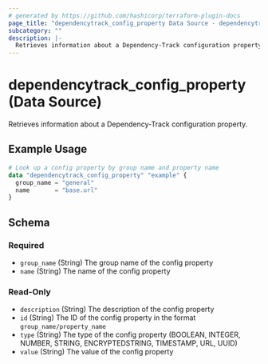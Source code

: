 ```yaml
---
# generated by https://github.com/hashicorp/terraform-plugin-docs
page_title: "dependencytrack_config_property Data Source - dependencytrack"
subcategory: ""
description: |-
  Retrieves information about a Dependency-Track configuration property.
---
```


# dependencytrack_config_property (Data Source)

Retrieves information about a Dependency-Track configuration property.

## Example Usage

```terraform
# Look up a config property by group name and property name
data "dependencytrack_config_property" "example" {
  group_name = "general"
  name       = "base.url"
}
```

<!-- schema generated by tfplugindocs -->
## Schema

### Required

- `group_name` (String) The group name of the config property
- `name` (String) The name of the config property

### Read-Only

- `description` (String) The description of the config property
- `id` (String) The ID of the config property in the format `group_name/property_name`
- `type` (String) The type of the config property (BOOLEAN, INTEGER, NUMBER, STRING, ENCRYPTEDSTRING, TIMESTAMP, URL, UUID)
- `value` (String) The value of the config property
